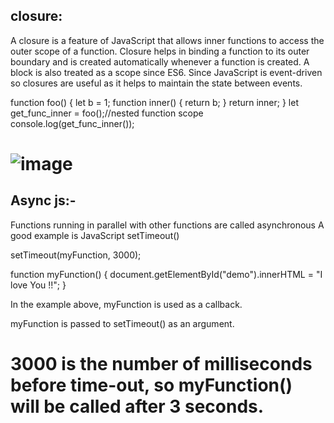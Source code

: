 ## closure:
A closure is a feature of JavaScript that allows inner functions to access the outer scope of a function. Closure helps in binding a function to its outer boundary and is created automatically whenever a function is created. A block is also treated as a scope since ES6. Since JavaScript is event-driven so closures are useful as it helps to maintain the state between events.

function foo() {
    let b = 1;
    function inner() {
        return b;
    }
    return inner;
}
let get_func_inner = foo();//nested function scope
 console.log(get_func_inner());

![image](https://github.com/ayaabumtawea12/Mastering-javascript-in-20-days/assets/120716752/2e894db3-59e0-458d-8bd7-b5aac4e5bd76)
===========================================================
## Async js:-
Functions running in parallel with other functions are called asynchronous
A good example is JavaScript setTimeout()

setTimeout(myFunction, 3000);

function myFunction() {
  document.getElementById("demo").innerHTML = "I love You !!";
}

In the example above, myFunction is used as a callback.

myFunction is passed to setTimeout() as an argument.

3000 is the number of milliseconds before time-out, so myFunction() will be called after 3 seconds.
=========================================================

